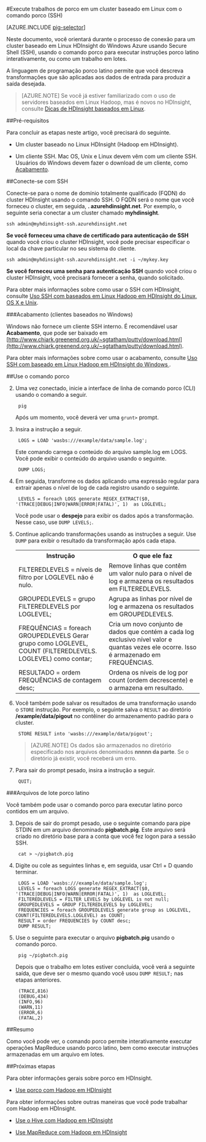 <properties
   pageTitle="Use Hadoop porco com SSH em um cluster HDInsight | Microsoft Azure"
   description="Saiba como conectar a um cluster Hadoop baseados em Linux com SSH e use o comando porco para executar instruções porco latino interativamente, ou como um trabalho em lotes."
   services="hdinsight"
   documentationCenter=""
   authors="Blackmist"
   manager="jhubbard"
   editor="cgronlun"
    tags="azure-portal"/>

<tags
   ms.service="hdinsight"
   ms.devlang="na"
   ms.topic="article"
   ms.tgt_pltfrm="na"
   ms.workload="big-data"
   ms.date="10/11/2016"
   ms.author="larryfr"/>

#<a name="run-pig-jobs-on-a-linux-based-cluster-with-the-pig-command-ssh"></a>Execute trabalhos de porco em um cluster baseado em Linux com o comando porco (SSH)

[AZURE.INCLUDE [pig-selector](../../includes/hdinsight-selector-use-pig.md)]

Neste documento, você orientará durante o processo de conexão para um cluster baseado em Linux HDInsight do Windows Azure usando Secure Shell (SSH), usando o comando porco para executar instruções porco latino interativamente, ou como um trabalho em lotes.

A linguagem de programação porco latino permite que você descreva transformações que são aplicadas aos dados de entrada para produzir a saída desejada.

> [AZURE.NOTE] Se você já estiver familiarizado com o uso de servidores baseados em Linux Hadoop, mas é novos no HDInsight, consulte [Dicas de HDInsight baseados em Linux](hdinsight-hadoop-linux-information.md).

##<a id="prereq"></a>Pré-requisitos

Para concluir as etapas neste artigo, você precisará do seguinte.

* Um cluster baseado no Linux HDInsight (Hadoop em HDInsight).

* Um cliente SSH. Mac OS, Unix e Linux devem vêm com um cliente SSH. Usuários do Windows devem fazer o download de um cliente, como [Acabamento](http://www.chiark.greenend.org.uk/~sgtatham/putty/download.html).

##<a id="ssh"></a>Conecte-se com SSH

Conecte-se para o nome de domínio totalmente qualificado (FQDN) do cluster HDInsight usando o comando SSH. O FQDN será o nome que você forneceu o cluster, em seguida, **. azurehdinsight.net**. Por exemplo, o seguinte seria conectar a um cluster chamado **myhdinsight**.

    ssh admin@myhdinsight-ssh.azurehdinsight.net

**Se você forneceu uma chave de certificado para autenticação de SSH** quando você criou o cluster HDInsight, você pode precisar especificar o local da chave particular no seu sistema do cliente.

    ssh admin@myhdinsight-ssh.azurehdinsight.net -i ~/mykey.key

**Se você forneceu uma senha para autenticação SSH** quando você criou o cluster HDInsight, você precisará fornecer a senha, quando solicitado.

Para obter mais informações sobre como usar o SSH com HDInsight, consulte [Uso SSH com baseados em Linux Hadoop em HDInsight do Linux, OS X e Unix](hdinsight-hadoop-linux-use-ssh-unix.md).

###<a name="putty-windows-based-clients"></a>Acabamento (clientes baseados no Windows)

Windows não fornece um cliente SSH interno. É recomendável usar **Acabamento**, que pode ser baixado em [http://www.chiark.greenend.org.uk/~sgtatham/putty/download.html](http://www.chiark.greenend.org.uk/~sgtatham/putty/download.html).

Para obter mais informações sobre como usar o acabamento, consulte [Uso SSH com baseado em Linux Hadoop em HDInsight do Windows ](hdinsight-hadoop-linux-use-ssh-windows.md).

##<a id="pig"></a>Use o comando porco

2. Uma vez conectado, inicie a interface de linha de comando porco (CLI) usando o comando a seguir.

        pig

    Após um momento, você deverá ver uma `grunt>` prompt.

3. Insira a instrução a seguir.

        LOGS = LOAD 'wasbs:///example/data/sample.log';

    Este comando carrega o conteúdo do arquivo sample.log em LOGS. Você pode exibir o conteúdo do arquivo usando o seguinte.

        DUMP LOGS;

4. Em seguida, transforme os dados aplicando uma expressão regular para extrair apenas o nível de log de cada registro usando o seguinte.

        LEVELS = foreach LOGS generate REGEX_EXTRACT($0, '(TRACE|DEBUG|INFO|WARN|ERROR|FATAL)', 1)  as LOGLEVEL;

    Você pode usar o **despejo** para exibir os dados após a transformação. Nesse caso, use `DUMP LEVELS;`.

5. Continue aplicando transformações usando as instruções a seguir. Use `DUMP` para exibir o resultado da transformação após cada etapa.

    <table>
    <tr>
    <th>Instrução</th><th>O que ele faz</th>
    </tr>
    <tr>
    <td>FILTEREDLEVELS = níveis de filtro por LOGLEVEL não é nulo.</td><td>Remove linhas que contêm um valor nulo para o nível de log e armazena os resultados em FILTEREDLEVELS.</td>
    </tr>
    <tr>
    <td>GROUPEDLEVELS = grupo FILTEREDLEVELS por LOGLEVEL;</td><td>Agrupa as linhas por nível de log e armazena os resultados em GROUPEDLEVELS.</td>
    </tr>
    <tr>
    <td>FREQUÊNCIAS = foreach GROUPEDLEVELS Gerar grupo como LOGLEVEL, COUNT (FILTEREDLEVELS. LOGLEVEL) como contar;</td><td>Cria um novo conjunto de dados que contém a cada log exclusivo nível valor e quantas vezes ele ocorre. Isso é armazenado em FREQUÊNCIAS.</td>
    </tr>
    <tr>
    <td>RESULTADO = ordem FREQUÊNCIAS de contagem desc;</td><td>Ordena os níveis de log por count (ordem decrescente) e o armazena em resultado.</td>
    </tr>
    </table>

6. Você também pode salvar os resultados de uma transformação usando o `STORE` instrução. Por exemplo, o seguinte salva o `RESULT` ao diretório **/example/data/pigout** no contêiner do armazenamento padrão para o cluster.

        STORE RESULT into 'wasbs:///example/data/pigout';

    > [AZURE.NOTE] Os dados são armazenados no diretório especificado nos arquivos denominados **nnnnn da parte**. Se o diretório já existir, você receberá um erro.

7. Para sair do prompt pesado, insira a instrução a seguir.

        QUIT;

###<a name="pig-latin-batch-files"></a>Arquivos de lote porco latino

Você também pode usar o comando porco para executar latino porco contidos em um arquivo.

3. Depois de sair do prompt pesado, use o seguinte comando para pipe STDIN em um arquivo denominado **pigbatch.pig**. Este arquivo será criado no diretório base para a conta que você fez logon para a sessão SSH.

        cat > ~/pigbatch.pig

4. Digite ou cole as seguintes linhas e, em seguida, usar Ctrl + D quando terminar.

        LOGS = LOAD 'wasbs:///example/data/sample.log';
        LEVELS = foreach LOGS generate REGEX_EXTRACT($0, '(TRACE|DEBUG|INFO|WARN|ERROR|FATAL)', 1)  as LOGLEVEL;
        FILTEREDLEVELS = FILTER LEVELS by LOGLEVEL is not null;
        GROUPEDLEVELS = GROUP FILTEREDLEVELS by LOGLEVEL;
        FREQUENCIES = foreach GROUPEDLEVELS generate group as LOGLEVEL, COUNT(FILTEREDLEVELS.LOGLEVEL) as COUNT;
        RESULT = order FREQUENCIES by COUNT desc;
        DUMP RESULT;

5. Use o seguinte para executar o arquivo **pigbatch.pig** usando o comando porco.

        pig ~/pigbatch.pig

    Depois que o trabalho em lotes estiver concluída, você verá a seguinte saída, que deve ser o mesmo quando você usou `DUMP RESULT;` nas etapas anteriores.

        (TRACE,816)
        (DEBUG,434)
        (INFO,96)
        (WARN,11)
        (ERROR,6)
        (FATAL,2)

##<a id="summary"></a>Resumo

Como você pode ver, o comando porco permite interativamente executar operações MapReduce usando porco latino, bem como executar instruções armazenadas em um arquivo em lotes.

##<a id="nextsteps"></a>Próximas etapas

Para obter informações gerais sobre porco em HDInsight.

* [Use porco com Hadoop em HDInsight](hdinsight-use-pig.md)

Para obter informações sobre outras maneiras que você pode trabalhar com Hadoop em HDInsight.

* [Use o Hive com Hadoop em HDInsight](hdinsight-use-hive.md)

* [Use MapReduce com Hadoop em HDInsight](hdinsight-use-mapreduce.md)
